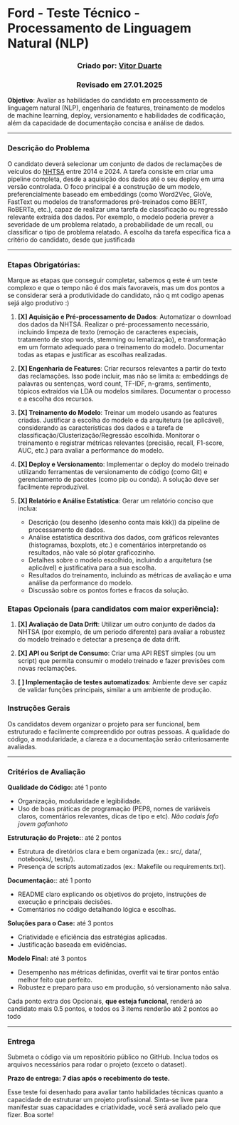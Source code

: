 # Ford - Teste Técnico - Processamento de Linguagem Natural (NLP)

### <center> Criado por: [Vitor Duarte](https://www.linkedin.com/in/uvitohugo/) </center>
### <center> Revisado em 27.01.2025 </center> 

**Objetivo**: Avaliar as habilidades do candidato em processamento de linguagem natural (NLP), engenharia de features, treinamento de modelos de machine learning, deploy, versionamento e habilidades de codificação, além da capacidade de documentação concisa e análise de dados.

---

### Descrição do Problema

O candidato deverá selecionar um conjunto de dados de reclamações de veículos do [NHTSA](https://www.nhtsa.gov/nhtsa-datasets-and-apis#complaints) entre 2014 e 2024. A tarefa consiste em criar uma pipeline completa, desde a aquisição dos dados até o seu deploy em uma versão controlada. O foco principal é a construção de um modelo, preferencialmente baseado em embeddings (como Word2Vec, GloVe, FastText ou modelos de transformadores pré-treinados como BERT, RoBERTa, etc.), capaz de realizar uma tarefa de classificação ou regressão relevante extraída dos dados. Por exemplo, o modelo poderia prever a severidade de um problema relatado, a probabilidade de um recall, ou classificar o tipo de problema relatado. A escolha da tarefa específica fica a critério do candidato, desde que justificada

---

### Etapas Obrigatórias:
 Marque as etapas que conseguir completar, sabemos q este é um teste complexo e que o tempo não é dos mais favoraveis, mas um dos pontos a se considerar será a produtividade do candidato, não q mt codigo apenas sejá algo produtivo :)

1. **[X] Aquisição e Pré-processamento de Dados**: Automatizar o download dos dados da NHTSA. Realizar o pré-processamento necessário, incluindo limpeza de texto (remoção de caracteres especiais, tratamento de stop words, stemming ou lematização), e transformação em um formato adequado para o treinamento do modelo. Documentar todas as etapas e justificar as escolhas realizadas.

2. **[X] Engenharia de Features**: Criar recursos relevantes a partir do texto das reclamações. Isso pode incluir, mas não se limita a: embeddings de palavras ou sentenças, word count, TF-IDF, n-grams, sentimento, tópicos extraídos via LDA ou modelos similares. Documentar o processo e a escolha dos recursos.

3. **[X] Treinamento do Modelo**: Treinar um modelo usando as features criadas. Justificar a escolha do modelo e da arquitetura (se aplicável), considerando as características dos dados e a tarefa de classificação/Clusterização/Regressão escolhida. Monitorar o treinamento e registrar métricas relevantes (precisão, recall, F1-score, AUC, etc.) para avaliar a performance do modelo.

4. **[X] Deploy e Versionamento**: Implementar o deploy do modelo treinado utilizando ferramentas de versionamento de código (como Git) e gerenciamento de pacotes (como pip ou conda). A solução deve ser facilmente reproduzível.

5. **[X] Relatório e Análise Estatística**: Gerar um relatório conciso que inclua:
    - Descrição (ou desenho (desenho conta mais kkk)) da pipeline de processamento de dados.
    - Análise estatística descritiva dos dados, com gráficos relevantes (histogramas, boxplots, etc.) e comentários interpretando os resultados, não vale só plotar graficozinho.
    - Detalhes sobre o modelo escolhido, incluindo a arquitetura (se aplicável) e justificativa para a sua escolha.
    - Resultados do treinamento, incluindo as métricas de avaliação e uma análise da performance do modelo.
    - Discussão sobre os pontos fortes e fracos da solução.

### Etapas Opcionais (para candidatos com maior experiência):

1. **[X] Avaliação de Data Drift**: Utilizar um outro conjunto de dados da NHTSA (por exemplo, de um período diferente) para avaliar a robustez do modelo treinado e detectar a presença de data drift.

2. **[X] API ou Script de Consumo**: Criar uma API REST simples (ou um script) que permita consumir o modelo treinado e fazer previsões com novas reclamações.

3. **[ ] Implementação de testes automatizados**: Ambiente deve ser capáz de validar funções principais, similar a um ambiente de produção.

### Instruções Gerais

Os candidatos devem organizar o projeto para ser funcional, bem estruturado e facilmente compreendido por outras pessoas. A qualidade do código, a modularidade, a clareza e a documentação serão criteriosamente avaliadas.

---

### Critérios de Avaliação

**Qualidade do Código:** até 1 ponto
- Organização, modularidade e legibilidade.
- Uso de boas práticas de programação (PEP8, nomes de variáveis claros, comentários relevantes, dicas de tipo e etc). _Não codais fofo jovem gafanhoto_

**Estruturação do Projeto:**: até 2 pontos
- Estrutura de diretórios clara e bem organizada (ex.: src/, data/, notebooks/, tests/).
- Presença de scripts automatizados (ex.: Makefile ou requirements.txt).

**Documentação:**: até 1 ponto
- README claro explicando os objetivos do projeto, instruções de execução e principais decisões.
- Comentários no código detalhando lógica e escolhas.

**Soluções para o Case:** até 3 pontos
- Criatividade e eficiência das estratégias aplicadas.
- Justificação baseada em evidências.

**Modelo Final:** até 3 pontos
- Desempenho nas métricas definidas, overfit vai te tirar pontos então melhor feito que perfeito.
- Robustez e preparo para uso em produção, só versionamento não salva.

Cada ponto extra dos Opcionais, **que esteja funcional**, renderá ao candidato mais 0.5 pontos, e todos os 3 items renderão até 2 pontos ao todo

---

### Entrega

Submeta o código via um repositório público no GitHub. Inclua todos os arquivos necessários para rodar o projeto (exceto o dataset).

**Prazo de entrega: 7 dias após o recebimento do teste.**

Esse teste foi desenhado para avaliar tanto habilidades técnicas quanto a capacidade de estruturar um projeto profissional. Sinta-se livre para manifestar suas capacidades e criatividade, você será avaliado pelo que fizer. Boa sorte!
